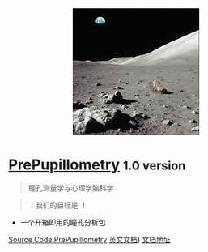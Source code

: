 <!-- _coverpage.md -->

<div align=center>
<img src="logo.jpg" width="250">
</div>
<!-- 背景图片 -->

<!-- [logo](logo.jpg) -->


# [PrePupillometry](https://github.com/wangxiatian/PrePupillometry) <small>1.0 version</small>

> 瞳孔测量学与心理学脑科学

> ！我们的目标是 ！

- 一个开箱即用的瞳孔分析包

[Source Code PrePupillometry](https://github.com/wangxiatian/PrePupillometry)
[英文文档](README.md))
[文档地址](README.md)
